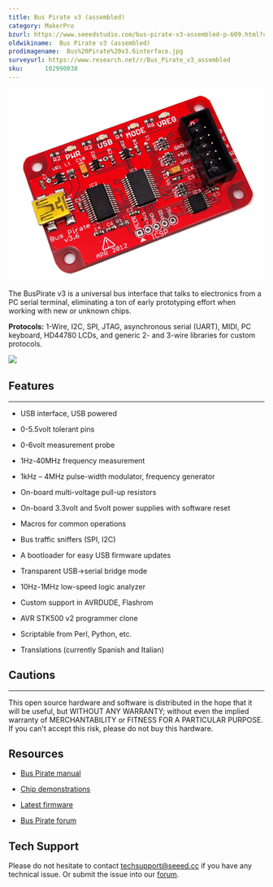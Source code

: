 ```yaml
---
title: Bus Pirate v3 (assembled)
category: MakerPro
bzurl: https://www.seeedstudio.com/bus-pirate-v3-assembled-p-609.html?cPath=174
oldwikiname:  Bus Pirate v3 (assembled)
prodimagename:  Bus%20Pirate%20v3.6interface.jpg
surveyurl: https://www.research.net/r/Bus_Pirate_v3_assembled
sku:      102990038
---
```

![](https://github.com/SeeedDocument/Bus_Pirate_v3_assembled/raw/master/img/Bus%20Pirate%20v3.6interface.jpg)

The BusPirate v3 is a universal bus interface that talks to electronics from a PC serial terminal, eliminating a ton of early prototyping effort when working with new or unknown chips.

**Protocols:** 1-Wire, I2C, SPI, JTAG, asynchronous serial (UART), MIDI, PC keyboard, HD44780 LCDs, and generic 2- and 3-wire libraries for custom protocols.

[![](https://github.com/SeeedDocument/Seeed-WiKi/raw/master/docs/images/300px-Get_One_Now_Banner-ragular.png)](https://www.seeedstudio.com/bus-pirate-v3-assembled-p-609.html?cPath=174)

##   Features
---
*   USB interface, USB powered

*   0-5.5volt tolerant pins

*   0-6volt measurement probe

*   1Hz-40MHz frequency measurement

*   1kHz – 4MHz pulse-width modulator, frequency generator

*   On-board multi-voltage pull-up resistors

*   On-board 3.3volt and 5volt power supplies with software reset

*   Macros for common operations

*   Bus traffic sniffers (SPI, I2C)

*   A bootloader for easy USB firmware updates

*   Transparent USB-&gt;serial bridge mode

*   10Hz-1MHz low-speed logic analyzer

*   Custom support in AVRDUDE, Flashrom

*   AVR STK500 v2 programmer clone

*   Scriptable from Perl, Python, etc.

*   Translations (currently Spanish and Italian)

##   Cautions
---
This open source hardware and software is distributed in the hope that it will be useful, but WITHOUT ANY WARRANTY; without even the implied warranty of MERCHANTABILITY or FITNESS FOR A PARTICULAR PURPOSE. If you can't accept this risk, please do not buy this hardware.



##   Resources

*   [Bus Pirate manual](http://dangerousprototypes.com/bus-pirate-manual/)

*   [Chip demonstrations](http://dangerousprototypes.com/bus-pirate-manual/#demos)

*   [Latest firmware](http://code.google.com/p/the-bus-pirate/)

*   [Bus Pirate forum](http://whereisian.com/forum/index.php?board=4.0)

## Tech Support
Please do not hesitate to contact [techsupport@seeed.cc](techsupport@seeed.cc) if you have any technical issue. Or submit the issue into our [forum](http://forum.seeedstudio.com/). 